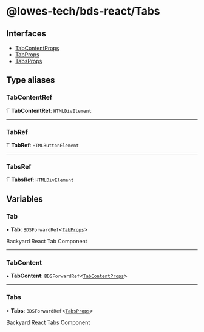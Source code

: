 # @lowes-tech/bds-react/Tabs

## Interfaces

- [TabContentProps](interfaces/TabContentProps.md)
- [TabProps](interfaces/TabProps.md)
- [TabsProps](interfaces/TabsProps.md)

## Type aliases

### TabContentRef

Ƭ **TabContentRef**: `HTMLDivElement`

___

### TabRef

Ƭ **TabRef**: `HTMLButtonElement`

___

### TabsRef

Ƭ **TabsRef**: `HTMLDivElement`

## Variables

### Tab

• **Tab**: `BDSForwardRef`<[`TabProps`](interfaces/TabProps.md)\>

Backyard React Tab Component

___

### TabContent

• **TabContent**: `BDSForwardRef`<[`TabContentProps`](interfaces/TabContentProps.md)\>

___

### Tabs

• **Tabs**: `BDSForwardRef`<[`TabsProps`](interfaces/TabsProps.md)\>

Backyard React Tabs Component
